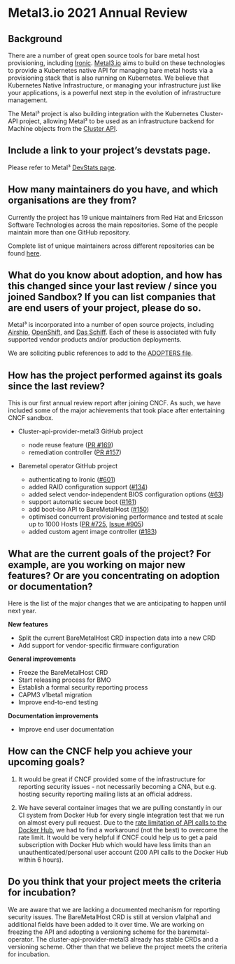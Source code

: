 # Metal3.io 2021 Annual Review

## Background

There are a number of great open source tools for bare metal host
provisioning, including [Ironic](https://opendev.org/openstack/ironic/). [Metal3.io](http://metal3.io/)
aims to build on these technologies to provide a Kubernetes native API
for managing bare metal hosts via a provisioning stack that is also
running on Kubernetes. We believe that Kubernetes Native Infrastructure,
or managing your infrastructure just like your applications, is a
powerful next step in the evolution of infrastructure management.

The Metal³ project is also building integration with the Kubernetes
Cluster-API project, allowing Metal³ to be used as an infrastructure
backend for Machine objects from the [Cluster API](https://github.com/kubernetes-sigs/cluster-api).

## Include a link to your project’s devstats page.

Please refer to Metal³ [DevStats page](https://metal3.devstats.cncf.io/d/8/dashboards?orgId=1&from=now%2Fy&to=now-1h).

## How many maintainers do you have, and which organisations are they from?

Currently the project has 19 unique maintainers from Red Hat and Ericsson
Software Technologies across the main repositories. Some of the people
maintain more than one GitHub repository.

Complete list of unique maintainers across different repositories can be
found [here](https://github.com/metal3-io/metal3-docs/blob/master/maintainers/ALL-OWNERS).

## What do you know about adoption, and how has this changed since your last review / since you joined Sandbox? If you can list companies that are end users of your project, please do so.

Metal³ is incorporated into a number of open source projects, including [Airship](https://www.airshipit.org/),
[OpenShift](https://github.com/openshift/), and [Das Schiff](https://github.com/telekom/das-schiff). Each of these is associated with fully supported
vendor products and/or production deployments.

We are soliciting public references to add to the [ADOPTERS file](https://github.com/metal3-io/metal3-docs/blob/master/ADOPTERS.md).

## How has the project performed against its goals since the last review?

This is our first annual review report after joining CNCF. As such, we have
included some of the major achievements that took place after entertaining CNCF
sandbox.

- Cluster-api-provider-metal3 GitHub project
    - node reuse feature ([PR #169](https://github.com/metal3-io/cluster-api-provider-metal3/pull/169))
    - remediation controller ([PR #157](https://github.com/metal3-io/cluster-api-provider-metal3/pull/157))

- Baremetal operator GitHub project
    - authenticating to Ironic ([#601](https://github.com/metal3-io/baremetal-operator/pull/601))
    - added RAID configuration support ([#134](https://github.com/metal3-io/metal3-docs/pull/134))
    - added select vendor-independent BIOS configuration options ([#63](https://github.com/metal3-io/metal3-docs/pull/63))
    - support automatic secure boot ([#161](https://github.com/metal3-io/metal3-docs/pull/161))
    - add boot-iso API to BareMetalHost ([#150](https://github.com/metal3-io/metal3-docs/pull/150))
    - optimised concurrent provisioning performance and tested at scale up to 1000 Hosts ([PR #725,](https://github.com/metal3-io/baremetal-operator/pull/725) [Issue #905](https://github.com/metal3-io/baremetal-operator/issues/905))
    - added custom agent image controller ([#183](https://github.com/metal3-io/metal3-docs/pull/183))

## What are the current goals of the project? For example, are you working on major new features? Or are you concentrating on adoption or documentation?

Here is the list of the major changes that we are anticipating to happen until next year.

**New features**
- Split the current BareMetalHost CRD inspection data into a new CRD
- Add support for vendor-specific firmware configuration
	
**General improvements**
- Freeze the BareMetalHost CRD
- Start releasing process for BMO
- Establish a formal security reporting process
- CAPM3 v1beta1 migration
- Improve end-to-end testing

**Documentation improvements**
- Improve end user documentation

## How can the CNCF help you achieve your upcoming goals?

1. It would be great if CNCF provided some of the infrastructure for reporting
security issues - not necessarily becoming a CNA, but e.g. hosting security
reporting mailing lists at an official address.

2. We have several container images that we are pulling constantly in our CI system
from Docker Hub for every single integration test that we run on almost every pull
request. Due to the [rate limitation of API calls to the Docker Hub](https://www.docker.com/increase-rate-limits),
we had to find a workaround (not the best) to overcome the rate limit. It would be very helpful if
CNCF could help us to get a paid subscription with Docker Hub which would have less
limits than an unauthenticated/personal user account (200 API calls to the Docker
Hub within 6 hours). 

## Do you think that your project meets the criteria for incubation?

We are aware that we are lacking a documented mechanism for reporting security issues. 
The BareMetalHost CRD is still at version v1alpha1 and additional fields have been
added to it over time. We are working on freezing the API and adopting a versioning
scheme for the baremetal-operator. The cluster-api-provider-metal3 already has stable
CRDs and a versioning scheme. Other than that we believe the project meets the criteria
for incubation.
